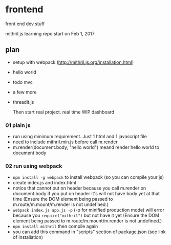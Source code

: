 # frontend
front end dev stuff

mithril.js learning repo
start on Feb 1, 2017 

## plan
* setup with webpack (http://mithril.js.org/installation.html)
* hello world
* todo mvc
* a few more
* threadit.js

  Then start real project. real time WIP dashboard

### 01 plain js
* run using minimum requirement. Just 1 html and 1 javascript file
* need to include mithril.min.js before call m.render
* m.render(document.body, "hello world") meand render hello world to document body

### 02 run using webpack
* `npm install -g webpack` to install webpack (so you can compile your js)
* create index.js and index.html
* notice that <script src="app.js"></script> cannot put on header because you call m.render on document.body if you put on header it's will not have body yet at that time (Ensure the DOM element being passed to m.route/m.mount/m.render is not undefined.)
* `webpack index.js app.js -p` (-p for minified production mode) will error because you `require("mithril")` but not have it yet (Ensure the DOM element being passed to m.route/m.mount/m.render is not undefined.)
* `npm install mithril` then compile again
* you can add this command in "scripts" section of package.json (see link of installation)